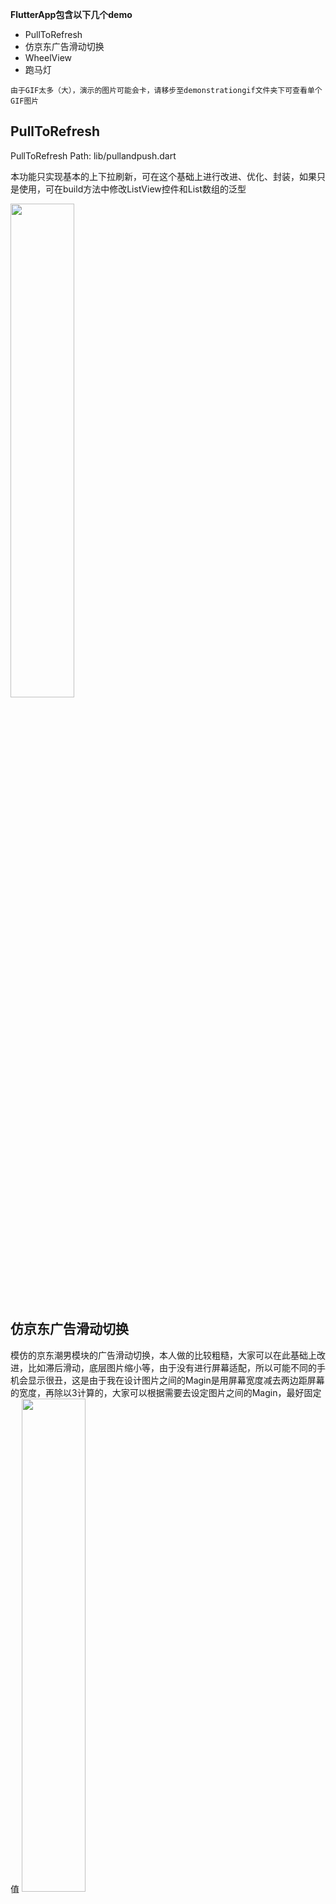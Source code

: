 **FlutterApp包含以下几个demo**
- PullToRefresh
- 仿京东广告滑动切换
- WheelView
- 跑马灯

`由于GIF太多（大），演示的图片可能会卡，请移步至demonstrationgif文件夹下可查看单个GIF图片`

## PullToRefresh ##

PullToRefresh Path: lib/pullandpush.dart

本功能只实现基本的上下拉刷新，可在这个基础上进行改进、优化、封装，如果只是使用，可在build方法中修改ListView控件和List数组的泛型

<img width="45%" height="45%" src="https://raw.githubusercontent.com/baoolong/PullToRefresh/master/demonstrationgif/20180813170926.gif"/>

## 仿京东广告滑动切换 ##
模仿的京东潮男模块的广告滑动切换，本人做的比较粗糙，大家可以在此基础上改进，比如滞后滑动，底层图片缩小等，由于没有进行屏幕适配，所以可能不同的手机会显示很丑，这是由于我在设计图片之间的Magin是用屏幕宽度减去两边距屏幕的宽度，再除以3计算的，大家可以根据需要去设定图片之间的Magin，最好固定值
<img width="45%" height="45%" src="https://raw.githubusercontent.com/baoolong/PullToRefresh/master/demonstrationgif/20180814_142135.gif"/>

## WheelView ##
模拟滚动（只是不断的偏移，造成滚动的错觉），由于编码没有考虑清楚，Item和Item之间的高度是固定的，导致看起来没有物理既视感（具体可看图片），如果想改动，建议采用角度机制进行排列，录制的GIF滑动快时看起来有问题，实际正常
<img width="45%" height="45%" src="https://raw.githubusercontent.com/baoolong/PullToRefresh/master/demonstrationgif/20180814_142304.gif"/>

## 跑马灯 ##
采用ListView绘制，将ListView设置为不可手动滑动，然后启动Timer来回拖动，造成跑马灯的错觉
<img width="45%" height="45%" src="https://raw.githubusercontent.com/baoolong/PullToRefresh/master/demonstrationgif/20180814_142220.gif"/>

## DragableGridView 可拖动GridView ##
采用GridView +OverflowBox +Container的transform属性来完成，由于计算不精确，考虑不周全，现在还有很多问题，后续改进，学习的朋友可以拿去自己研究改进，添加新功能，下面是示例图

----------

<img width="45%" height="45%" src="https://raw.githubusercontent.com/baoolong/PullToRefresh/master/demonstrationgif/20180821_094948.gif"/>        <img width="45%" height="45%" src="https://raw.githubusercontent.com/baoolong/PullToRefresh/master/demonstrationgif/20180822_115107.gif"/>


## Sticky_Headers ##
ListView吸顶控件，本控件只适用于ListView的Item高度固定的布局（AdsorptionViewState），如果高度不固定会有偏差。已经更新了非固定高度的吸顶布局（AdsorptionViewNotEqualHeightState），有一点点小问题，请自行解决，里面有如何获取ListView第一个可见Item的方法，可供参考
<img width="45%" height="45%" src="https://raw.githubusercontent.com/baoolong/PullToRefresh/master/demonstrationgif/20180912_100745.gif"/>
